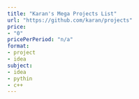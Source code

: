 ```yaml
---
title: "Karan's Mega Projects List"
url: "https://github.com/karan/projects"
price: 
- "0"
pricePerPeriod: "n/a"
format: 
- project
- idea
subject: 
- idea
- pythin
- c++
---
```

